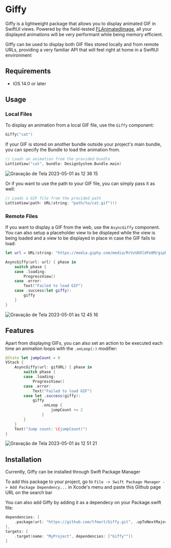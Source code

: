# Giffy

Giffy is a lightweight package that allows you to display animated GIF in SwiftUI views. Powered by the field-tested [FLAnimatedImage](https://github.com/Flipboard/FLAnimatedImage), all your displayed animations will be very performant while being memory efficient.

Giffy can be used to display both GIF files stored locally and from remote URLs, providing a very familiar API that will feel right at home in a SwiftUI environment

## Requirements

- iOS 14.0 or later

## Usage

### Local Files

To display an animation from a local GIF file, use the `Giffy` component:

```swift
Giffy("cat")
```

If your GIF is stored on another bundle outside your project's main bundle, you can specify the Bundle to load the animation from.

```swift
// Loads an animation from the provided bundle
LottieView("cat", bundle: DesignSystem.Bundle.main)
```

![Gravação de Tela 2023-05-01 às 12 36 15](https://user-images.githubusercontent.com/23082132/235479461-8364b51a-e779-429e-a4bb-f4e0b82806ce.gif)

Or if you want to use the path to your GIF file, you can simply pass it as well:

```swift
// Loads a GIF file from the provided path
LottieView(path: URL(string: "path/to/cat.gif")!)
```

### Remote Files

If you want to display a GIF from the web, use the `AsyncGiffy` component. You can also setup a placeholder view to be displayed while the view is being loaded and a view to be displayed in place in case the GIF fails to load:

```swift
let url = URL(string: "https://media.giphy.com/media/RrVzUOXldFe8M/giphy.gif")!

AsyncGiffy(url: url) { phase in
    switch phase {
    case .loading:
        ProgressView()
    case .error:
        Text("Failed to load GIF")
    case .success(let giffy):
        giffy
    }
}
```

![Gravação de Tela 2023-05-01 às 12 45 16](https://user-images.githubusercontent.com/23082132/235481035-89686cab-d40f-4f3c-b870-2acbe514e72a.gif)


## Features

Apart from displaying GIFs, you can also set an action to be executed each time an animation loops with the `.onLoop(:)` modifier:

```swift
@State let jumpCount = 0
VStack {
    AsyncGiffy(url: gifURL) { phase in
        switch phase {
        case .loading:
            ProgressView()
        case .error:
            Text("Failed to load GIF")
        case let .success(giffy):
            giffy
                .onLoop {
                    jumpCount += 2
                }
        }
    }
    Text("Jump count: \(jumpCount)")
}
```

![Gravação de Tela 2023-05-01 às 12 51 21](https://user-images.githubusercontent.com/23082132/235482141-0be948d6-c759-4402-8625-efdaa3f5e237.gif)


## Installation

Currently, Giffy can be installed through Swift Package Manager

To add this package to your project, go to `File -> Swift Package Manager -> Add Package Dependency...` in Xcode's menu and paste this Github page URL on the search bar

You can also add Giffy by adding it as a dependecy on your Package.swift file:

```swift
dependencies: [
    .package(url: "https://github.com/tfmart/Giffy.git", .upToNextMajor(from: "1.0.0"))
],
targets: [
    .target(name: "MyProject", dependencies: ["Giffy""])
]
```
